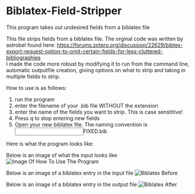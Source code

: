 # Biblatex-Field-Stripper
This program takes out undesired fields from a biblatex file

This file strips fields from a biblatex file. The orginal code was written by astrobel found here: 
https://forums.zotero.org/discussion/22629/bibtex-export-request-option-to-omit-certain-fields-for-less-cluttered-bibliographies  
I made the code more robust by modifying it to run from the command line, automatic outputfile creation, giving options on what to strip 
and taking in multiple fields to strip.

How to use is as follows:
1. run the program
2. enter the filename of your .bib file WITHOUT the extension
3. enter the name of the fields you want to strip. This is case senstitive!
4. Press q to stop entering new fields
5. Open your new biblatex file. The naming convention is <input filename>FIXED.bib


Here is what the program looks like:

Below is an image of what the input looks like
![Image Of How To Use The Program](https://i.imgur.com/WTX2h92.png)


Below is an image of a biblatex entry in the input file
![Biblatex Before](https://i.imgur.com/qcRPTow.png)


Below is an image of a biblatex entry in the output file
![Biblatex After](https://i.imgur.com/WAT2nCV.png) 




